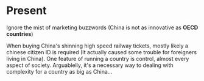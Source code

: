 # Present

Ignore the mist of marketing buzzwords \(China is not as innovative as **OECD countries**\)

When buying China's shinning high speed railway tickets, mostly likely a chinese citizen ID is required \(It actually caused some trouble for foreigners living in China\). One feature of running a country is control, almost every aspect of society. Arguablelly, it's a necessary way to dealing with complexity for a country as big as China...

